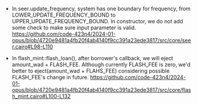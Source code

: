 - In seer.update_frequency, system has one boundary for frequency, from LOWER_UPDATE_FREQUENCY_BOUND to UPPER_UPDATE_FREQUENCY_BOUND. In constructor, we do not add some check to make sure input parameter is valid.
https://github.com/code-423n4/2024-01-opus/blob/4720e9481a4fb20f4ab4140f9cc391a23ede3817/src/core/seer.cairo#L98-L110

- In flash_mint::flash_loan(), after borrower's callback, we will eject amount_wad + FLASH_FEE. Although currently FLASH_FEE is zero, we'd better to eject(amount_wad + FLAHS_FEE) considering possible FLASH_FEE's change in future.
https://github.com/code-423n4/2024-01-opus/blob/4720e9481a4fb20f4ab4140f9cc391a23ede3817/src/core/flash_mint.cairo#L100-L132

